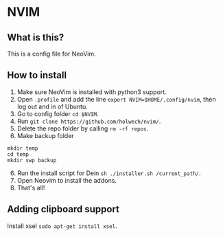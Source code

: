 # NVIM
## What is this?
This is a config file for NeoVim.

## How to install
1. Make sure NeoVim is installed with python3 support.
2. Open `.profile` and add the line `export NVIM=$HOME/.config/nvim`, then log out and in of Ubuntu.
3. Go to config folder `cd $NVIM`.
3. Run `git clone https://github.com/holwech/nvim/`.
4. Delete the repo folder by calling `rm -rf repos`.
5. Make backup folder
```
mkdir temp
cd temp
mkdir swp backup
```
6. Run the install script for Dein `sh ./installer.sh /current_path/`.
7. Open Neovim to install the addons.
8. That's all!

## Adding clipboard support
Install xsel `sudo apt-get install xsel`.
